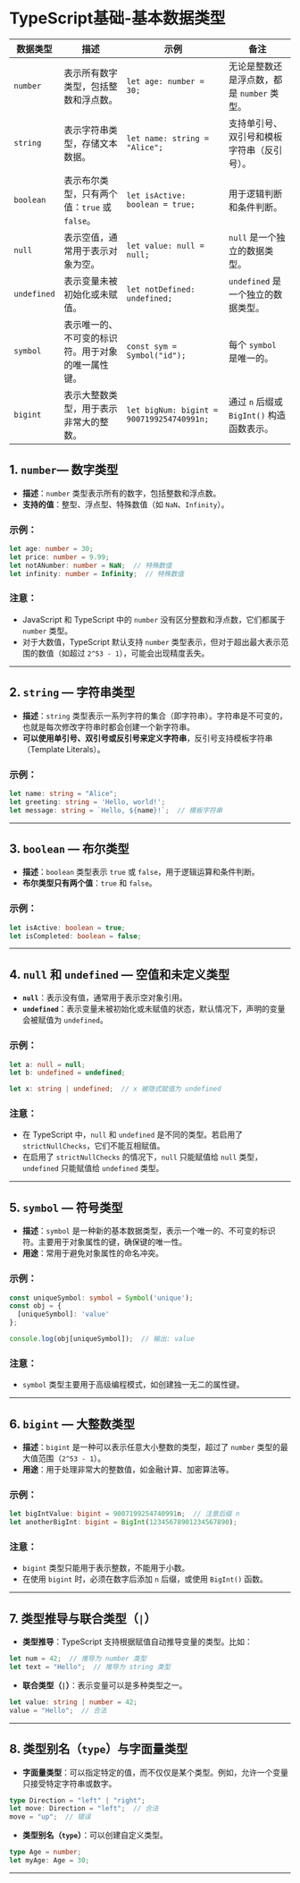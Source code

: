 # TypeScript基础-基本数据类型


| 数据类型      | 描述                                                      | 示例                         | 备注                                     |
| ------------- | --------------------------------------------------------- | ---------------------------- | ---------------------------------------- |
| `number`      | 表示所有数字类型，包括整数和浮点数。                    | `let age: number = 30;`      | 无论是整数还是浮点数，都是 `number` 类型。 |
| `string`      | 表示字符串类型，存储文本数据。                            | `let name: string = "Alice";` | 支持单引号、双引号和模板字符串（反引号）。 |
| `boolean`     | 表示布尔类型，只有两个值：`true` 或 `false`。             | `let isActive: boolean = true;` | 用于逻辑判断和条件判断。                |
| `null`        | 表示空值，通常用于表示对象为空。                          | `let value: null = null;`    | `null` 是一个独立的数据类型。            |
| `undefined`   | 表示变量未被初始化或未赋值。                             | `let notDefined: undefined;` | `undefined` 是一个独立的数据类型。     |
| `symbol`      | 表示唯一的、不可变的标识符。用于对象的唯一属性键。        | `const sym = Symbol("id");`  | 每个 `symbol` 是唯一的。                 |
| `bigint`      | 表示大整数类型，用于表示非常大的整数。                    | `let bigNum: bigint = 9007199254740991n;` | 通过 `n` 后缀或 `BigInt()` 构造函数表示。 |



## 1. `number`— 数字类型

- **描述**：`number` 类型表示所有的数字，包括整数和浮点数。
- **支持的值**：整型、浮点型、特殊数值（如 `NaN`、`Infinity`）。

### 示例：
```ts
let age: number = 30;
let price: number = 9.99;
let notANumber: number = NaN;  // 特殊数值
let infinity: number = Infinity;  // 特殊数值
```

### 注意：
- JavaScript 和 TypeScript 中的 `number` 没有区分整数和浮点数，它们都属于 `number` 类型。
- 对于大数值，TypeScript 默认支持 `number` 类型表示，但对于超出最大表示范围的数值（如超过 `2^53 - 1`），可能会出现精度丢失。

---

## 2. `string` — 字符串类型

- **描述**：`string` 类型表示一系列字符的集合（即字符串）。字符串是不可变的，也就是每次修改字符串时都会创建一个新字符串。
- **可以使用单引号、双引号或反引号来定义字符串**，反引号支持模板字符串（Template Literals）。

### 示例：
```ts
let name: string = "Alice";
let greeting: string = 'Hello, world!';
let message: string = `Hello, ${name}!`;  // 模板字符串
```

---

## 3. `boolean` — 布尔类型

- **描述**：`boolean` 类型表示 `true` 或 `false`，用于逻辑运算和条件判断。
- **布尔类型只有两个值**：`true` 和 `false`。

### 示例：
```ts
let isActive: boolean = true;
let isCompleted: boolean = false;
```

---

## 4. `null` 和 `undefined` — 空值和未定义类型

- **`null`**：表示没有值，通常用于表示空对象引用。
- **`undefined`**：表示变量未被初始化或未赋值的状态，默认情况下，声明的变量会被赋值为 `undefined`。

### 示例：
```ts
let a: null = null;
let b: undefined = undefined;

let x: string | undefined;  // x 被隐式赋值为 undefined
```

### 注意：
- 在 TypeScript 中，`null` 和 `undefined` 是不同的类型。若启用了 `strictNullChecks`，它们不能互相赋值。
- 在启用了 `strictNullChecks` 的情况下，`null` 只能赋值给 `null` 类型，`undefined` 只能赋值给 `undefined` 类型。

---

## 5. `symbol` — 符号类型

- **描述**：`symbol` 是一种新的基本数据类型，表示一个唯一的、不可变的标识符。主要用于对象属性的键，确保键的唯一性。
- **用途**：常用于避免对象属性的命名冲突。

### 示例：
```ts
const uniqueSymbol: symbol = Symbol('unique');
const obj = {
  [uniqueSymbol]: 'value'
};

console.log(obj[uniqueSymbol]);  // 输出: value
```

### 注意：
- `symbol` 类型主要用于高级编程模式，如创建独一无二的属性键。

---

## 6. `bigint` — 大整数类型

- **描述**：`bigint` 是一种可以表示任意大小整数的类型，超过了 `number` 类型的最大值范围（`2^53 - 1`）。
- **用途**：用于处理非常大的整数值，如金融计算、加密算法等。

### 示例：
```ts
let bigIntValue: bigint = 9007199254740991n;  // 注意后缀 n
let anotherBigInt: bigint = BigInt(12345678901234567890);
```

### 注意：
- `bigint` 类型只能用于表示整数，不能用于小数。
- 在使用 `bigint` 时，必须在数字后添加 `n` 后缀，或使用 `BigInt()` 函数。

---

## 7. 类型推导与联合类型（`|`）

- **类型推导**：TypeScript 支持根据赋值自动推导变量的类型。比如：
```ts
let num = 42;  // 推导为 number 类型
let text = "Hello";  // 推导为 string 类型
```

- **联合类型（`|`）**：表示变量可以是多种类型之一。
```ts
let value: string | number = 42;
value = "Hello";  // 合法
```

---

## 8. 类型别名（`type`）与字面量类型

- **字面量类型**：可以指定特定的值，而不仅仅是某个类型。例如，允许一个变量只接受特定字符串或数字。
```ts
type Direction = "left" | "right";
let move: Direction = "left";  // 合法
move = "up";  // 错误
```

- **类型别名（`type`）**：可以创建自定义类型。
```ts
type Age = number;
let myAge: Age = 30;
```

---

